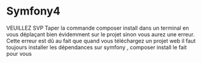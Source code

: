 # Symfony4
 VEUILLEZ SVP Taper la commande composer install dans un terminal en vous déplaçant bien évidemment sur le projet sinon vous aurez une erreur. Cette erreur est dû au fait que quand vous téléchargez un projet web il faut toujours installer les dépendances  sur symfony , composer install le fait pour vous
